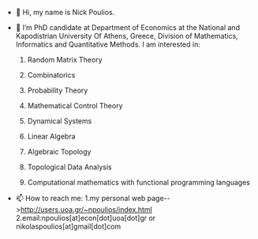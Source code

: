 - 👋 Hi, my name is Nick Poulios.
- 🌱 I’m PhD candidate at Department of Economics at the National and Kapodistrian University Of Athens, Greece, 
     Division of Mathematics, Informatics and Quantitative Methods.
     I am interested in:
     
   1. Random Matrix Theory

   2. Combinatorics

   3. Probability Theory

   4. Mathematical Control Theory

   5. Dynamical Systems

   6. Linear Algebra

   7. Algebraic Topology

   8. Topological Data Analysis

   9. Computational mathematics with functional programming languages

- 📫 How to reach me:
    1.my personal web page-->http://users.uoa.gr/~npoulios/index.html
    2.email:npoulios[at]econ[dot]uoa[dot]gr or nikolaspoulios[at]gmail[dot]com

<!---
pouliosnick/pouliosnick is a ✨ special ✨ repository because its `README.md` (this file) appears on your GitHub profile.
You can click the Preview link to take a look at your changes.
--->
